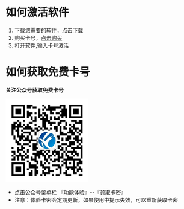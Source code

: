 # 如何激活软件

1. 下载您需要的软件，[点击下载](guide/download.md)
2. 购买卡号，[点击购买](http://store.eu14.cn)
3. 打开软件,输入卡号激活

# 如何获取免费卡号


**关注公众号获取免费卡号**

![](../static/gzh.png)

* 点击公众号菜单栏 『功能体验』--『领取卡密』
* 注意：体验卡密会定期更新，如果使用中提示失效，可以重新获取卡密
